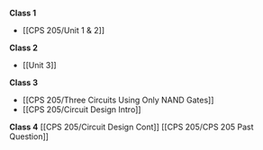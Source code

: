 **Class 1**
- [[CPS 205/Unit 1 & 2]]


**Class 2**
- [[Unit 3]]

**Class 3**
- [[CPS 205/Three Circuits Using Only NAND Gates]]
- [[CPS 205/Circuit Design Intro]]

**Class 4**
[[CPS 205/Circuit Design Cont]]
[[CPS 205/CPS 205 Past Question]]